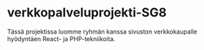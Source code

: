 # verkkopalveluprojekti-SG8

Tässä projektissa luomme ryhmän kanssa sivuston verkkokaupalle hyödyntäen React- ja PHP-tekniikoita.
